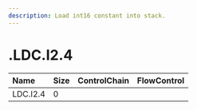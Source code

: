 ```yaml
---
description: Load int16 constant into stack.
---
```


# .LDC.I2.4

| Name | Size | ControlChain | FlowControl |
| :--- | :--- | :--- | :--- |
| LDC.I2.4 | 0 |  |  |

